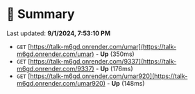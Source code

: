 # 📖 Summary
Last updated: **9/1/2024, 7:53:10 PM**

- `GET` [https://talk-m6gd.onrender.com/umar](https://talk-m6gd.onrender.com/umar) - **Up** (350ms)
- `GET` [https://talk-m6gd.onrender.com/9337](https://talk-m6gd.onrender.com/9337) - **Up** (176ms)
- `GET` [https://talk-m6gd.onrender.com/umar920](https://talk-m6gd.onrender.com/umar920) - **Up** (148ms)
